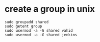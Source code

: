 # create a group in unix

```
sudo groupadd shared
sudo getent group
sudo usermod -a -G shared vahid
sudo usermod -a -G shared jenkins
```